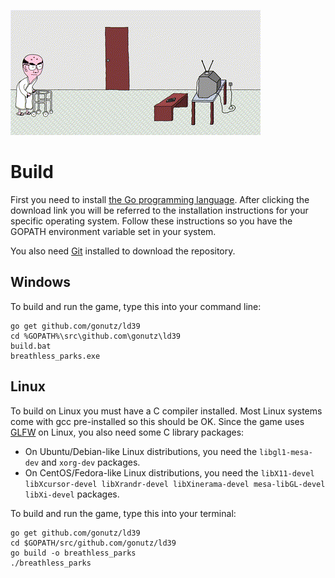 ![Progress GIF](https://raw.githubusercontent.com/gonutz/ld39/master/wip.gif)

# Build

First you need to install [the Go programming language](https://golang.org/dl/). After clicking the download link you will be referred to the installation instructions for your specific operating system. Follow these instructions so you have the GOPATH environment variable set in your system.

You also need [Git](https://git-scm.com/downloads) installed to download the repository.

## Windows

To build and run the game, type this into your command line:

	go get github.com/gonutz/ld39
	cd %GOPATH%\src\github.com\gonutz\ld39
	build.bat
	breathless_parks.exe

## Linux

To build on Linux you must have a C compiler installed. Most Linux systems come with gcc pre-installed so this should be OK.
Since the game uses [GLFW](https://github.com/go-gl/glfw) on Linux, you also need some C library packages:
* On Ubuntu/Debian-like Linux distributions, you need the `libgl1-mesa-dev` and `xorg-dev` packages.
* On CentOS/Fedora-like Linux distributions, you need the `libX11-devel libXcursor-devel libXrandr-devel libXinerama-devel mesa-libGL-devel libXi-devel` packages.

To build and run the game, type this into your terminal:

	go get github.com/gonutz/ld39
	cd $GOPATH/src/github.com/gonutz/ld39
	go build -o breathless_parks
	./breathless_parks